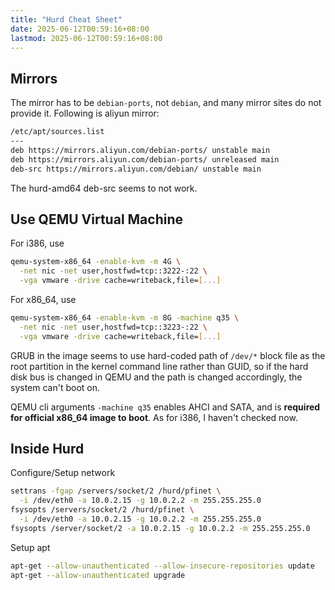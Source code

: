 ```yaml
---
title: "Hurd Cheat Sheet"
date: 2025-06-12T00:59:16+08:00
lastmod: 2025-06-12T00:59:16+08:00
---
```


## Mirrors

The mirror has to be `debian-ports`, not `debian`, and many mirror sites do not
provide it. Following is aliyun mirror:

```txt
/etc/apt/sources.list
---
deb https://mirrors.aliyun.com/debian-ports/ unstable main
deb https://mirrors.aliyun.com/debian-ports/ unreleased main
deb-src https://mirrors.aliyun.com/debian/ unstable main
```

The hurd-amd64 deb-src seems to not work.

## Use QEMU Virtual Machine

For i386, use

```sh
qemu-system-x86_64 -enable-kvm -m 4G \
  -net nic -net user,hostfwd=tcp::3222-:22 \
  -vga vmware -drive cache=writeback,file=[...]
```

For x86_64, use

```sh
qemu-system-x86_64 -enable-kvm -m 8G -machine q35 \
  -net nic -net user,hostfwd=tcp::3223-:22 \
  -vga vmware -drive cache=writeback,file=[...]
```

GRUB in the image seems to use hard-coded path of `/dev/*` block file as the
root partition in the kernel command line rather than GUID, so if the hard disk
bus is changed in QEMU and the path is changed accordingly, the system can't
boot on.

QEMU cli arguments `-machine q35` enables AHCI and SATA, and is **required for
official x86_64 image to boot**. As for i386, I haven't checked now.

## Inside Hurd

Configure/Setup network

```sh
settrans -fgap /servers/socket/2 /hurd/pfinet \
  -i /dev/eth0 -a 10.0.2.15 -g 10.0.2.2 -m 255.255.255.0
fsysopts /servers/socket/2 /hurd/pfinet \
  -i /dev/eth0 -a 10.0.2.15 -g 10.0.2.2 -m 255.255.255.0
fsysopts /server/socket/2 -a 10.0.2.15 -g 10.0.2.2 -m 255.255.255.0
```

Setup apt

```sh
apt-get --allow-unauthenticated --allow-insecure-repositories update
apt-get --allow-unauthenticated upgrade
```
